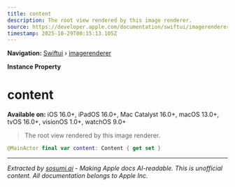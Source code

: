 ```yaml
---
title: content
description: The root view rendered by this image renderer.
source: https://developer.apple.com/documentation/swiftui/imagerenderer/content
timestamp: 2025-10-29T00:15:13.105Z
---
```


**Navigation:** [Swiftui](/documentation/swiftui) › [imagerenderer](/documentation/swiftui/imagerenderer)

**Instance Property**

# content

**Available on:** iOS 16.0+, iPadOS 16.0+, Mac Catalyst 16.0+, macOS 13.0+, tvOS 16.0+, visionOS 1.0+, watchOS 9.0+

> The root view rendered by this image renderer.

```swift
@MainActor final var content: Content { get set }
```

---

*Extracted by [sosumi.ai](https://sosumi.ai) - Making Apple docs AI-readable.*
*This is unofficial content. All documentation belongs to Apple Inc.*
